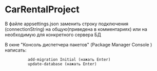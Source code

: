 # CarRentalProject
В файле appsettings.json заменить строку подключения (connectionString) на общую(приведена в комментариях) 
или на необходимую для конкретного сервера БД

В окне "Консоль диспетчера пакетов" (Package Manager Console ) написать:

              add-migration Initial (нажать Enter)
              update-database (нажать Enter)
